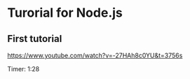 # Turorial for Node.js

## First tutorial
https://www.youtube.com/watch?v=-27HAh8c0YU&t=3756s

Timer: 1:28
